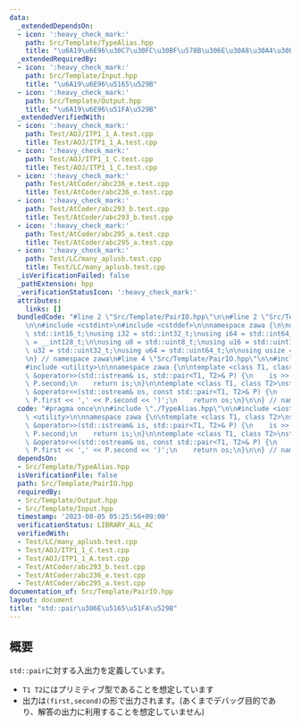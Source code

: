 ```yaml
---
data:
  _extendedDependsOn:
  - icon: ':heavy_check_mark:'
    path: Src/Template/TypeAlias.hpp
    title: "\u6A19\u6E96\u30C7\u30FC\u30BF\u578B\u306E\u30A8\u30A4\u30EA\u30A2\u30B9"
  _extendedRequiredBy:
  - icon: ':heavy_check_mark:'
    path: Src/Template/Input.hpp
    title: "\u6A19\u6E96\u5165\u529B"
  - icon: ':heavy_check_mark:'
    path: Src/Template/Output.hpp
    title: "\u6A19\u6E96\u51FA\u529B"
  _extendedVerifiedWith:
  - icon: ':heavy_check_mark:'
    path: Test/AOJ/ITP1_1_A.test.cpp
    title: Test/AOJ/ITP1_1_A.test.cpp
  - icon: ':heavy_check_mark:'
    path: Test/AOJ/ITP1_1_C.test.cpp
    title: Test/AOJ/ITP1_1_C.test.cpp
  - icon: ':heavy_check_mark:'
    path: Test/AtCoder/abc236_e.test.cpp
    title: Test/AtCoder/abc236_e.test.cpp
  - icon: ':heavy_check_mark:'
    path: Test/AtCoder/abc293_b.test.cpp
    title: Test/AtCoder/abc293_b.test.cpp
  - icon: ':heavy_check_mark:'
    path: Test/AtCoder/abc295_a.test.cpp
    title: Test/AtCoder/abc295_a.test.cpp
  - icon: ':heavy_check_mark:'
    path: Test/LC/many_aplusb.test.cpp
    title: Test/LC/many_aplusb.test.cpp
  _isVerificationFailed: false
  _pathExtension: hpp
  _verificationStatusIcon: ':heavy_check_mark:'
  attributes:
    links: []
  bundledCode: "#line 2 \"Src/Template/PairIO.hpp\"\n\n#line 2 \"Src/Template/TypeAlias.hpp\"\
    \n\n#include <cstdint>\n#include <cstddef>\n\nnamespace zawa {\n\nusing i16 =\
    \ std::int16_t;\nusing i32 = std::int32_t;\nusing i64 = std::int64_t;\nusing i128\
    \ = __int128_t;\n\nusing u8 = std::uint8_t;\nusing u16 = std::uint16_t;\nusing\
    \ u32 = std::uint32_t;\nusing u64 = std::uint64_t;\n\nusing usize = std::size_t;\n\
    \n} // namespace zawa\n#line 4 \"Src/Template/PairIO.hpp\"\n\n#include <iostream>\n\
    #include <utility>\n\nnamespace zawa {\n\ntemplate <class T1, class T2>\nstd::istream\
    \ &operator>>(std::istream& is, std::pair<T1, T2>& P) {\n    is >> P.first >>\
    \ P.second;\n    return is;\n}\n\ntemplate <class T1, class T2>\nstd::ostream\
    \ &operator<<(std::ostream& os, const std::pair<T1, T2>& P) {\n    os << '(' <<\
    \ P.first << ',' << P.second << ')';\n    return os;\n}\n\n} // namespace zawa\n"
  code: "#pragma once\n\n#include \"./TypeAlias.hpp\"\n\n#include <iostream>\n#include\
    \ <utility>\n\nnamespace zawa {\n\ntemplate <class T1, class T2>\nstd::istream\
    \ &operator>>(std::istream& is, std::pair<T1, T2>& P) {\n    is >> P.first >>\
    \ P.second;\n    return is;\n}\n\ntemplate <class T1, class T2>\nstd::ostream\
    \ &operator<<(std::ostream& os, const std::pair<T1, T2>& P) {\n    os << '(' <<\
    \ P.first << ',' << P.second << ')';\n    return os;\n}\n\n} // namespace zawa\n"
  dependsOn:
  - Src/Template/TypeAlias.hpp
  isVerificationFile: false
  path: Src/Template/PairIO.hpp
  requiredBy:
  - Src/Template/Output.hpp
  - Src/Template/Input.hpp
  timestamp: '2023-08-05 05:25:56+09:00'
  verificationStatus: LIBRARY_ALL_AC
  verifiedWith:
  - Test/LC/many_aplusb.test.cpp
  - Test/AOJ/ITP1_1_C.test.cpp
  - Test/AOJ/ITP1_1_A.test.cpp
  - Test/AtCoder/abc293_b.test.cpp
  - Test/AtCoder/abc236_e.test.cpp
  - Test/AtCoder/abc295_a.test.cpp
documentation_of: Src/Template/PairIO.hpp
layout: document
title: "std::pair\u306E\u5165\u51FA\u529B"
---
```


## 概要

`std::pair`に対する入出力を定義しています。
- `T1 T2`にはプリミティブ型であることを想定しています
- 出力は`(first,second)`の形で出力されます。(あくまでデバッグ目的であり、解答の出力に利用することを想定していません)
